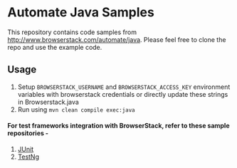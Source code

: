 # Automate Java Samples

This repository contains code samples from http://www.browserstack.com/automate/java. Please feel free to clone the repo and use the example code.

## Usage

1. Setup `BROWSERSTACK_USERNAME` and `BROWSERSTACK_ACCESS_KEY` environment variables with browserstack credentials or directly update these strings in Browserstack.java
2. Run using `mvn clean compile exec:java`

#### For test frameworks integration with BrowserStack, refer to these sample repositories - 

1. [JUnit](https://github.com/browserstack/junit-browserstack)
2. [TestNg](https://github.com/browserstack/testng-browserstack)
